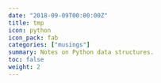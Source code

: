 ```yaml
---
date: "2018-09-09T00:00:00Z"
title: tmp
icon: python
icon_pack: fab
categories: ["musings"]
summary: Notes on Python data structures.
toc: false
weight: 2
---
```

